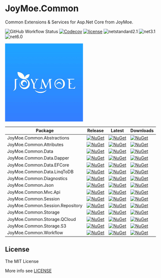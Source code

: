 # JoyMoe.Common

Common Extensions & Services for Asp.Net Core from JoyMoe.

![GitHub Workflow Status](https://img.shields.io/github/workflow/status/JoyMoe/JoyMoe.Common/build)
[![Codecov](https://img.shields.io/codecov/c/github/JoyMoe/JoyMoe.Common.svg)](https://codecov.io/gh/JoyMoe/JoyMoe.Common)
[![license](https://img.shields.io/github/license/JoyMoe/JoyMoe.Common.svg)](https://github.com/JoyMoe/JoyMoe.Common/blob/master/LICENSE)
![netstandard2.1](https://img.shields.io/badge/.Net-netstandard2.1-brightgreen.svg)
![net3.1](https://img.shields.io/badge/.Net-3.1-brightgreen.svg)
![net6.0](https://img.shields.io/badge/.Net-6.0-brightgreen.svg)

![joymoe](joymoe.png)

| Package                          | Release                                                                                                                                          | Latest                                                                                                                                                             | Downloads                                                                                                                                         |
| -------------------------------- | ------------------------------------------------------------------------------------------------------------------------------------------------ | ------------------------------------------------------------------------------------------------------------------------------------------------------------------ | ------------------------------------------------------------------------------------------------------------------------------------------------- |
| JoyMoe.Common.Abstractions       | [![NuGet](https://img.shields.io/nuget/v/JoyMoe.Common.Abstractions.svg)](https://www.nuget.org/packages/JoyMoe.Common.Abstractions)             | [![NuGet](https://img.shields.io/nuget/vpre/JoyMoe.Common.Abstractions.svg)](https://www.nuget.org/packages/JoyMoe.Common.Abstractions/absoluteLatest)             | [![NuGet](https://img.shields.io/nuget/dt/JoyMoe.Common.Abstractions.svg)](https://www.nuget.org/packages/JoyMoe.Common.Abstractions)             |
| JoyMoe.Common.Attributes         | [![NuGet](https://img.shields.io/nuget/v/JoyMoe.Common.Attributes.svg)](https://www.nuget.org/packages/JoyMoe.Common.Attributes)                 | [![NuGet](https://img.shields.io/nuget/vpre/JoyMoe.Common.Attributes.svg)](https://www.nuget.org/packages/JoyMoe.Common.Attributes/absoluteLatest)                 | [![NuGet](https://img.shields.io/nuget/dt/JoyMoe.Common.Attributes.svg)](https://www.nuget.org/packages/JoyMoe.Common.Attributes)                 |
| JoyMoe.Common.Data               | [![NuGet](https://img.shields.io/nuget/v/JoyMoe.Common.Data.svg)](https://www.nuget.org/packages/JoyMoe.Common.Data)                             | [![NuGet](https://img.shields.io/nuget/vpre/JoyMoe.Common.Data.svg)](https://www.nuget.org/packages/JoyMoe.Common.Data/absoluteLatest)                             | [![NuGet](https://img.shields.io/nuget/dt/JoyMoe.Common.Data.svg)](https://www.nuget.org/packages/JoyMoe.Common.Data)                             |
| JoyMoe.Common.Data.Dapper        | [![NuGet](https://img.shields.io/nuget/v/JoyMoe.Common.Data.Dapper.svg)](https://www.nuget.org/packages/JoyMoe.Common.Data.Dapper)               | [![NuGet](https://img.shields.io/nuget/vpre/JoyMoe.Common.Data.Dapper.svg)](https://www.nuget.org/packages/JoyMoe.Common.Data.Dapper/absoluteLatest)               | [![NuGet](https://img.shields.io/nuget/dt/JoyMoe.Common.Data.Dapper.svg)](https://www.nuget.org/packages/JoyMoe.Common.Data.Dapper)               |
| JoyMoe.Common.Data.EFCore        | [![NuGet](https://img.shields.io/nuget/v/JoyMoe.Common.Data.EFCore.svg)](https://www.nuget.org/packages/JoyMoe.Common.Data.EFCore)               | [![NuGet](https://img.shields.io/nuget/vpre/JoyMoe.Common.Data.EFCore.svg)](https://www.nuget.org/packages/JoyMoe.Common.Data.EFCore/absoluteLatest)               | [![NuGet](https://img.shields.io/nuget/dt/JoyMoe.Common.Data.EFCore.svg)](https://www.nuget.org/packages/JoyMoe.Common.Data.EFCore)               |
| JoyMoe.Common.Data.LinqToDB        | [![NuGet](https://img.shields.io/nuget/v/JoyMoe.Common.Data.LinqToDB.svg)](https://www.nuget.org/packages/JoyMoe.Common.Data.LinqToDB)               | [![NuGet](https://img.shields.io/nuget/vpre/JoyMoe.Common.Data.LinqToDB.svg)](https://www.nuget.org/packages/JoyMoe.Common.Data.LinqToDB/absoluteLatest)               | [![NuGet](https://img.shields.io/nuget/dt/JoyMoe.Common.Data.LinqToDB.svg)](https://www.nuget.org/packages/JoyMoe.Common.Data.LinqToDB)               |
| JoyMoe.Common.Diagnostics        | [![NuGet](https://img.shields.io/nuget/v/JoyMoe.Common.Diagnostics.svg)](https://www.nuget.org/packages/JoyMoe.Common.Diagnostics)               | [![NuGet](https://img.shields.io/nuget/vpre/JoyMoe.Common.Diagnostics.svg)](https://www.nuget.org/packages/JoyMoe.Common.Diagnostics/absoluteLatest)               | [![NuGet](https://img.shields.io/nuget/dt/JoyMoe.Common.Diagnostics.svg)](https://www.nuget.org/packages/JoyMoe.Common.Diagnostics)               |
| JoyMoe.Common.Json               | [![NuGet](https://img.shields.io/nuget/v/JoyMoe.Common.Json.svg)](https://www.nuget.org/packages/JoyMoe.Common.Json)                             | [![NuGet](https://img.shields.io/nuget/vpre/JoyMoe.Common.Json.svg)](https://www.nuget.org/packages/JoyMoe.Common.Json/absoluteLatest)                             | [![NuGet](https://img.shields.io/nuget/dt/JoyMoe.Common.Json.svg)](https://www.nuget.org/packages/JoyMoe.Common.Json)                             |
| JoyMoe.Common.Mvc.Api            | [![NuGet](https://img.shields.io/nuget/v/JoyMoe.Common.Mvc.Api.svg)](https://www.nuget.org/packages/JoyMoe.Common.Mvc.Api)                       | [![NuGet](https://img.shields.io/nuget/vpre/JoyMoe.Common.Mvc.Api.svg)](https://www.nuget.org/packages/JoyMoe.Common.Mvc.Api/absoluteLatest)                       | [![NuGet](https://img.shields.io/nuget/dt/JoyMoe.Common.Mvc.Api.svg)](https://www.nuget.org/packages/JoyMoe.Common.Mvc.Api)                       |
| JoyMoe.Common.Session            | [![NuGet](https://img.shields.io/nuget/v/JoyMoe.Common.Session.svg)](https://www.nuget.org/packages/JoyMoe.Common.Session)                       | [![NuGet](https://img.shields.io/nuget/vpre/JoyMoe.Common.Session.svg)](https://www.nuget.org/packages/JoyMoe.Common.Session/absoluteLatest)                       | [![NuGet](https://img.shields.io/nuget/dt/JoyMoe.Common.Session.svg)](https://www.nuget.org/packages/JoyMoe.Common.Session)                       |
| JoyMoe.Common.Session.Repository | [![NuGet](https://img.shields.io/nuget/v/JoyMoe.Common.Session.Repository.svg)](https://www.nuget.org/packages/JoyMoe.Common.Session.Repository) | [![NuGet](https://img.shields.io/nuget/vpre/JoyMoe.Common.Session.Repository.svg)](https://www.nuget.org/packages/JoyMoe.Common.Session.Repository/absoluteLatest) | [![NuGet](https://img.shields.io/nuget/dt/JoyMoe.Common.Session.Repository.svg)](https://www.nuget.org/packages/JoyMoe.Common.Session.Repository) |
| JoyMoe.Common.Storage            | [![NuGet](https://img.shields.io/nuget/v/JoyMoe.Common.Storage.svg)](https://www.nuget.org/packages/JoyMoe.Common.Storage)                       | [![NuGet](https://img.shields.io/nuget/vpre/JoyMoe.Common.Storage.svg)](https://www.nuget.org/packages/JoyMoe.Common.Storage/absoluteLatest)                       | [![NuGet](https://img.shields.io/nuget/dt/JoyMoe.Common.Storage.svg)](https://www.nuget.org/packages/JoyMoe.Common.Storage)                       |
| JoyMoe.Common.Storage.QCloud     | [![NuGet](https://img.shields.io/nuget/v/JoyMoe.Common.Storage.QCloud.svg)](https://www.nuget.org/packages/JoyMoe.Common.Storage.QCloud)         | [![NuGet](https://img.shields.io/nuget/vpre/JoyMoe.Common.Storage.QCloud.svg)](https://www.nuget.org/packages/JoyMoe.Common.Storage.QCloud/absoluteLatest)         | [![NuGet](https://img.shields.io/nuget/dt/JoyMoe.Common.Storage.QCloud.svg)](https://www.nuget.org/packages/JoyMoe.Common.Storage.QCloud)         |
| JoyMoe.Common.Storage.S3         | [![NuGet](https://img.shields.io/nuget/v/JoyMoe.Common.Storage.S3.svg)](https://www.nuget.org/packages/JoyMoe.Common.Storage.S3)                 | [![NuGet](https://img.shields.io/nuget/vpre/JoyMoe.Common.Storage.S3.svg)](https://www.nuget.org/packages/JoyMoe.Common.Storage.S3/absoluteLatest)                 | [![NuGet](https://img.shields.io/nuget/dt/JoyMoe.Common.Storage.S3.svg)](https://www.nuget.org/packages/JoyMoe.Common.Storage.S3)                 |
| JoyMoe.Common.Workflow           | [![NuGet](https://img.shields.io/nuget/v/JoyMoe.Common.Workflow.svg)](https://www.nuget.org/packages/JoyMoe.Common.Workflow)                     | [![NuGet](https://img.shields.io/nuget/vpre/JoyMoe.Common.Workflow.svg)](https://www.nuget.org/packages/JoyMoe.Common.Workflow/absoluteLatest)                     | [![NuGet](https://img.shields.io/nuget/dt/JoyMoe.Common.Workflow.svg)](https://www.nuget.org/packages/JoyMoe.Common.Workflow)                     |

## License

The MIT License

More info see [LICENSE](LICENSE)
